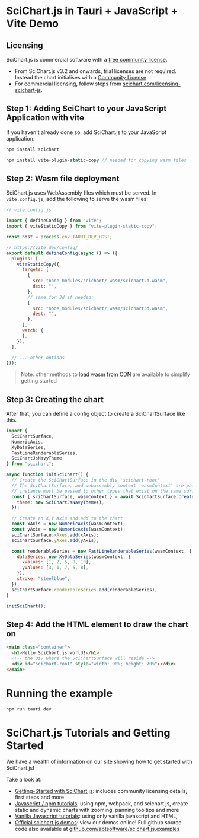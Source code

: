 # SciChart.js in Tauri + JavaScript + Vite Demo

## Licensing

SciChart.js is commercial software with a [free community license](https://scichart.com/community-licensing).

- From SciChart.js v3.2 and onwards, trial licenses are not required. Instead the chart initialises with a [Community License](https://scichart.com/community-licensing)
- For commercial licensing, follow steps from [scichart.com/licensing-scichart-js](https://scichart.com/licensing-scichart-js).

## Step 1: Adding SciChart to your JavaScript Application with vite

If you haven't already done so, add SciChart.js to your JavaScript application.

```javascript
npm install scichart

npm install vite-plugin-static-copy // needed for copying wasm files
```

## Step 2: Wasm file deployment

SciChart.js uses WebAssembly files which must be served. In `vite.config.js`, add the following to serve the wasm files:

```javascript
// vite.config.js

import { defineConfig } from "vite";
import { viteStaticCopy } from "vite-plugin-static-copy";

const host = process.env.TAURI_DEV_HOST;

// https://vite.dev/config/
export default defineConfig(async () => ({
  plugins: [
    viteStaticCopy({
      targets: [
        {
          src: "node_modules/scichart/_wasm/scichart2d.wasm",
          dest: "",
        },
        // same for 3d if needed:
        { 
          src: "node_modules/scichart/_wasm/scichart3d.wasm",
          dest: "",
        },
      ],
      watch: { 
      },
    }),
  ],

  // ... other options
}));
```

> Note: other methods to [load wasm from CDN](https://www.scichart.com/documentation/js/current/webframe.html#Deploying%20Wasm%20or%20WebAssembly%20and%20Data%20Files%20with%20your%20app.html) are available to simplify getting started

## Step 3: Creating the chart

After that, you can define a config object to create a SciChartSurface like this.

```javascript
import { 
  SciChartSurface,
  NumericAxis,
  XyDataSeries,
  FastLineRenderableSeries,
  SciChartJsNavyTheme
} from "scichart";

async function initSciChart() {
  // Create the SciChartSurface in the div 'scichart-root'
  // The SciChartSurface, and webassembly context 'wasmContext' are paired. This wasmContext
  // instance must be passed to other types that exist on the same surface.
  const { sciChartSurface, wasmContext } = await SciChartSurface.create("scichart-root", {
    theme: new SciChartJsNavyTheme(),
  });

  // Create an X,Y Axis and add to the chart
  const xAxis = new NumericAxis(wasmContext);
  const yAxis = new NumericAxis(wasmContext);
  sciChartSurface.xAxes.add(xAxis);
  sciChartSurface.yAxes.add(yAxis);

  const renderableSeries = new FastLineRenderableSeries(wasmContext, {
    dataSeries: new XyDataSeries(wasmContext, {
      xValues: [1, 2, 5, 8, 10],
      yValues: [3, 1, 7, 5, 8],
    }),
    stroke: "steelblue",
  });
  sciChartSurface.renderableSeries.add(renderableSeries);
}

initSciChart();
```

## Step 4: Add the HTML element to draw the chart on

```html
<main class="container">
  <h1>Hello SciChart.js world!</h1>
  <!-- the Div where the SciChartSurface will reside -->
  <div id="scichart-root" style="width: 90%; height: 70%"></div>
</main>
```

# Running the example

```bash
npm run tauri dev
```

# SciChart.js Tutorials and Getting Started

We have a wealth of information on our site showing how to get started with SciChart.js!

Take a look at:

- [Getting-Started with SciChart.js](https://www.scichart.com/getting-started-scichart-js): includes community licensing details, first steps and more
- [Javascript / npm tutorials](https://www.scichart.com/documentation/js/current/Tutorial%2002%20-%20Adding%20Series%20and%20Data.html): using npm, webpack, and scichart.js, create static and dynamic charts with zooming, panning tooltips and more
- [Vanilla Javascript tutorials](https://www.scichart.com/documentation/js/current/Tutorial%2001%20-%20Including%20SciChart.js%20in%20an%20HTML%20Page.html): using only vanilla javascript and HTML,
- [Official scichart.js demos](https://demo.scichart.com): view our demos online! Full github source code also available at [github.com/abtsoftware/scichart.js.examples](https://github.com/abtsoftware/scichart.js.examples)
